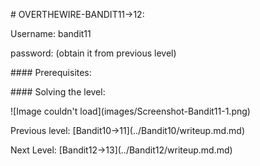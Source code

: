 \# OVERTHEWIRE-BANDIT11->12:















Username: bandit11





password: <Redacted>(obtain it from previous level)







\#### Prerequisites:







\#### Solving the level:







!\[Image couldn't load](images/Screenshot-Bandit11-1.png)







Previous level: \[Bandit10->11](../Bandit10/writeup.md.md)







Next Level: \[Bandit12->13](../Bandit12/writeup.md.md)

